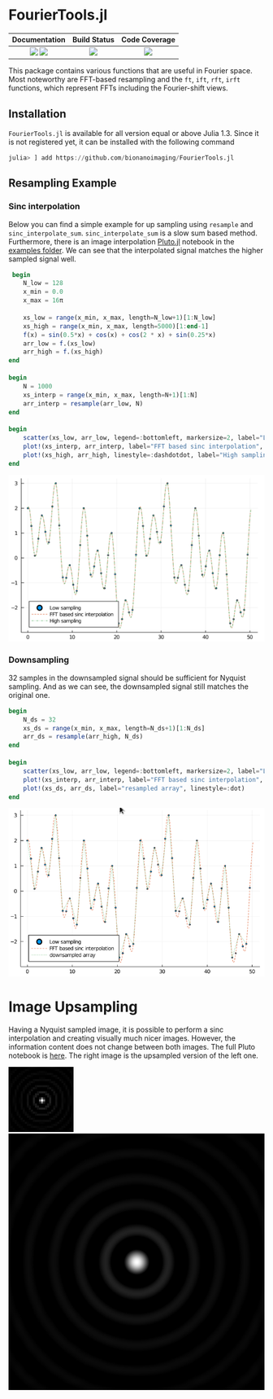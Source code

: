 # FourierTools.jl


| **Documentation**                       | **Build Status**                          | **Code Coverage**               |
|:---------------------------------------:|:-----------------------------------------:|:-------------------------------:|
| [![][docs-stable-img]][docs-stable-url] [![][docs-dev-img]][docs-dev-url] | [![][CI-img]][CI-url] | [![][codecov-img]][codecov-url] |


This package contains various functions that are useful in Fourier space. Most noteworthy are FFT-based resampling and the 
`ft`, `ift`, `rft`, `irft` functions, which represent FFTs including the Fourier-shift views.

## Installation
`FourierTools.jl` is available for all version equal or above Julia 1.3.
Since it is not registered yet, it can be installed with the following command

```julia
julia> ] add https://github.com/bionanoimaging/FourierTools.jl
```


## Resampling Example

### Sinc interpolation
Below you can find a simple example for up sampling using `resample` and `sinc_interpolate_sum`.
`sinc_interpolate_sum` is a slow sum based method.
Furthermore, there is an image interpolation [Pluto.jl](https://github.com/fonsp/Pluto.jl) notebook in the [examples folder](examples/output_images/).
We can see that the interpolated signal matches the higher sampled signal well.
```julia
 begin
	N_low = 128
	x_min = 0.0
	x_max = 16π
	
	xs_low = range(x_min, x_max, length=N_low+1)[1:N_low]
	xs_high = range(x_min, x_max, length=5000)[1:end-1]
	f(x) = sin(0.5*x) + cos(x) + cos(2 * x) + sin(0.25*x)
	arr_low = f.(xs_low)
	arr_high = f.(xs_high)
end

begin
	N = 1000
	xs_interp = range(x_min, x_max, length=N+1)[1:N]
	arr_interp = resample(arr_low, N)
end

begin
	scatter(xs_low, arr_low, legend=:bottomleft, markersize=2, label="Low sampling")
	plot!(xs_interp, arr_interp, label="FFT based sinc interpolation", linestyle=:dash)
	plot!(xs_high, arr_high, linestyle=:dashdotdot, label="High sampling")
end
```

![](examples/output_images/1D_resample.png)

### Downsampling
32 samples in the downsampled signal should be sufficient for Nyquist sampling.
And as we can see, the downsampled signal still matches the original one.

```julia
begin
	N_ds = 32
	xs_ds = range(x_min, x_max, length=N_ds+1)[1:N_ds]
	arr_ds = resample(arr_high, N_ds)
end

begin
	scatter(xs_low, arr_low, legend=:bottomleft, markersize=2, label="Low sampling")
	plot!(xs_interp, arr_interp, label="FFT based sinc interpolation", linestyle=:dash)
	plot!(xs_ds, arr_ds, label="resampled array", linestyle=:dot)	
end
```

![](examples/output_images/plot_ds.png)


# Image Upsampling
Having a Nyquist sampled image, it is possible to perform a sinc interpolation and creating visually much nicer images.
However, the information content does not change between both images.
The full Pluto notebook is [here](examples/output_images/resample_image.jl).
The right image is the upsampled version of the left one.

![](examples/output_images/image_low_res.png)
![](examples/output_images/image_high_res.png)




[docs-dev-img]: https://img.shields.io/badge/docs-dev-pink.svg
[docs-dev-url]: https://bionanoimaging.github.io/FourierTools.jl/dev/

[docs-stable-img]: https://img.shields.io/badge/docs-stable-darkgreen.svg
[docs-stable-url]: https://bionanoimaging.github.io/FourierTools.jl/stable/

[CI-img]: https://github.com/bionanoimaging/FourierTools.jl/actions/workflows/ci.yml/badge.svg
[CI-url]: https://github.com/bionanoimaging/FourierTools.jl/actions/workflows/ci.yml

[codecov-img]: https://codecov.io/gh/bionanoimaging/FourierTools.jl/branch/main/graph/badge.svg?token=6XWI1M1MPB
[codecov-url]: https://codecov.io/gh/bionanoimaging/FourierTools.jl
